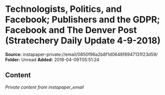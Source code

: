 # Technologists, Politics, and Facebook; Publishers and the GDPR; Facebook and The Denver Post (Stratechery Daily Update 4-9-2018)

**Source:** instapaper-private://email/0850f96a2b8f1d0648f8947131f23d59/
**Folder:** Unread
**Added:** 2018-04-09T05:51:24




## Content
*Private content from instapaper_email*
